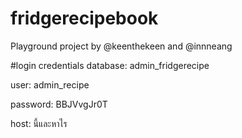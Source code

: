 # fridgerecipebook
Playground project by @keenthekeen and @innneang




#login credentials
database: admin_fridgerecipe

user: admin_recipe

password: BBJVvgJr0T

host: นี้และหาไร